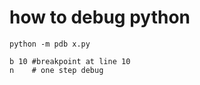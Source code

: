 # how to debug python
```
python -m pdb x.py

b 10 #breakpoint at line 10
n    # one step debug
```
